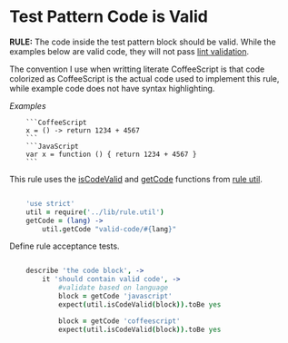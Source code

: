 Test Pattern Code is Valid
==========================

**RULE:** The code inside the test pattern block should be valid. While the examples below are valid code, they will not pass [lint validation](lint-free.spec.coffee.md).

The convention I use when writting literate CoffeeScript is that code colorized as CoffeeScript is the actual code used to implement this rule, while example code does not have syntax highlighting.

*Examples*
```Example
    ```CoffeeScript
    x = () -> return 1234 + 4567
    ```
    ```JavaScript
    var x = function () { return 1234 + 4567 }
    ```
```

This rule uses the [isCodeValid](../lib/rule.util.coffee.md#block-code-is-valid) and [getCode](../lib/rule.util.coffee.md#get-block-code) functions from [rule util](../lib/rule.util.coffee.md).

```CoffeeScript

    'use strict'
    util = require('../lib/rule.util')
    getCode = (lang) ->
        util.getCode "valid-code/#{lang}"
```

Define rule acceptance tests.

```CoffeeScript

    describe 'the code block', ->
        it 'should contain valid code', ->
            #validate based on language
            block = getCode 'javascript'
            expect(util.isCodeValid(block)).toBe yes

            block = getCode 'coffeescript'
            expect(util.isCodeValid(block)).toBe yes
```